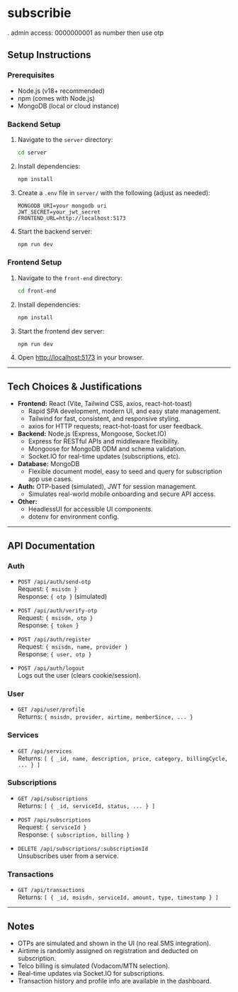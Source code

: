 # subscribie
 . admin access: 0000000001 as number then use otp

## Setup Instructions

### Prerequisites
- Node.js (v18+ recommended)
- npm (comes with Node.js)
- MongoDB (local or cloud instance)

### Backend Setup
1. Navigate to the `server` directory:
   ```sh
   cd server
   ```
2. Install dependencies:
   ```sh
   npm install
   ```
3. Create a `.env` file in `server/` with the following (adjust as needed):
   ```env
   MONGODB_URI=your mongodb uri
   JWT_SECRET=your_jwt_secret
   FRONTEND_URL=http://localhost:5173
   ```
4. Start the backend server:
   ```sh
   npm run dev
   ```

### Frontend Setup
1. Navigate to the `front-end` directory:
   ```sh
   cd front-end
   ```
2. Install dependencies:
   ```sh
   npm install
   ```
3. Start the frontend dev server:
   ```sh
   npm run dev
   ```
4. Open [http://localhost:5173](http://localhost:5173) in your browser.

---

## Tech Choices & Justifications

- **Frontend:** React (Vite, Tailwind CSS, axios, react-hot-toast)
  - Rapid SPA development, modern UI, and easy state management.
  - Tailwind for fast, consistent, and responsive styling.
  - axios for HTTP requests; react-hot-toast for user feedback.
- **Backend:** Node.js (Express, Mongoose, Socket.IO)
  - Express for RESTful APIs and middleware flexibility.
  - Mongoose for MongoDB ODM and schema validation.
  - Socket.IO for real-time updates (subscriptions, etc).
- **Database:** MongoDB
  - Flexible document model, easy to seed and query for subscription app use cases.
- **Auth:** OTP-based (simulated), JWT for session management.
  - Simulates real-world mobile onboarding and secure API access.
- **Other:**
  - HeadlessUI for accessible UI components.
  - dotenv for environment config.

---

## API Documentation

### Auth
- `POST /api/auth/send-otp`  
  Request: `{ msisdn }`  
  Response: `{ otp }` (simulated)

- `POST /api/auth/verify-otp`  
  Request: `{ msisdn, otp }`  
  Response: `{ token }`

- `POST /api/auth/register`  
  Request: `{ msisdn, name, provider }`  
  Response: `{ user, otp }`

- `POST /api/auth/logout`  
  Logs out the user (clears cookie/session).

### User
- `GET /api/user/profile`  
  Returns: `{ msisdn, provider, airtime, memberSince, ... }`

### Services
- `GET /api/services`  
  Returns: `[ { _id, name, description, price, category, billingCycle, ... } ]`

### Subscriptions
- `GET /api/subscriptions`  
  Returns: `[ { _id, serviceId, status, ... } ]`

- `POST /api/subscriptions`  
  Request: `{ serviceId }`  
  Response: `{ subscription, billing }`

- `DELETE /api/subscriptions/:subscriptionId`  
  Unsubscribes user from a service.

### Transactions
- `GET /api/transactions`  
  Returns: `[ { _id, msisdn, serviceId, amount, type, timestamp } ]`

---

## Notes
- OTPs are simulated and shown in the UI (no real SMS integration).
- Airtime is randomly assigned on registration and deducted on subscription.
- Telco billing is simulated (Vodacom/MTN selection).
- Real-time updates via Socket.IO for subscriptions.
- Transaction history and profile info are available in the dashboard.
